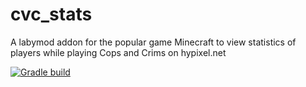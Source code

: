 # cvc_stats
A labymod addon for the popular game Minecraft to view statistics of players while playing Cops and Crims on hypixel.net

[![Gradle build](https://github.com/TnTGamesTV/cvc_stats/actions/workflows/gradle.yml/badge.svg?branch=main)](https://github.com/TnTGamesTV/cvc_stats/actions/workflows/gradle.yml)
